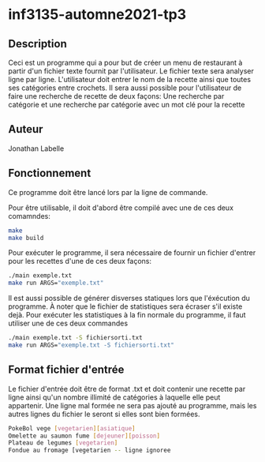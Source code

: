 # inf3135-automne2021-tp3

## Description

Ceci est un programme qui a pour but de créer un menu de restaurant à partir d'un fichier texte
fournit par l'utilisateur. Le fichier texte sera analyser ligne par ligne. L'utilisateur doit entrer 
le nom de la recette ainsi que toutes ses catégories entre crochets. Il sera aussi possible pour l'utilisateur de faire une recherche de recette
de deux façons: Une recherche par catégorie et une recherche par catégorie avec un mot clé pour la recette

## Auteur

Jonathan Labelle

## Fonctionnement

Ce programme doit être lancé lors par la ligne de commande.

Pour être utilisable, il doit d'abord être compilé avec une de ces deux comamndes:

```sh
make
make build
```
Pour exécuter le programme, il sera nécessaire de fournir un fichier d'entrer pour les recettes d'une de ces
deux façons:
```sh
./main exemple.txt
make run ARGS="exemple.txt"
```
Il est aussi possible de générer disverses statiques lors que l'éxécution du programme. À noter que le fichier de
statistiques sera écraser s'il existe dejà. Pour exécuter les statistiques à la fin normale du programme, il faut utiliser
une de ces deux commandes 

```sh
./main exemple.txt -S fichiersorti.txt
make run ARGS="exemple.txt -S fichiersorti.txt"
```

## Format fichier d'entrée

Le fichier d'entrée doit être de format .txt et doit contenir une recette par ligne ainsi qu'un nombre illimité de catégories à laquelle elle peut appartenir.
Une ligne mal formée ne sera pas ajouté au programme, mais les autres lignes du fichier le seront si elles sont bien formées.

```sh
PokeBol vege [vegetarien][asiatique]
Omelette au saumon fume [dejeuner][poisson]
Plateau de legumes [vegetarien]
Fondue au fromage [vegetarien -- ligne ignoree
```

